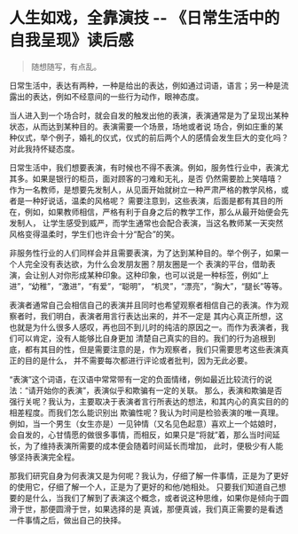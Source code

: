 # 人生如戏，全靠演技 -- 《日常生活中的自我呈现》读后感

> 随想随写，有点乱。

日常生活中，表达有两种，一种是给出的表达，例如通过词语，语言；另一种是流露出的表达，例如不经意间的一些行为动作，眼神态度。

当人进入到一个场合时，就会自发的触发出他的表演，表演通常是为了呈现出某种状态，从而达到某种目的。表演需要一个场景，场地或者说
场合，例如庄重的某种仪式，举个例子，婚礼的仪式，仪式的前后两个人的感情会发生巨大的变化吗？对此我持怀疑态度。

日常生活中，我们想要表演，有时候也不得不表演。例如，服务性行业中，表演尤其多。如果是银行的柜员，面对顾客的刁难和无礼，是否
仍然需要脸上笑嘻嘻？作为一名教师，是想要先发制人，从见面开始就树立一种严肃严格的教学风格，或者是一种好说话，温柔的风格呢？
需要注意到，这些表演，后面是都有其目的所在，例如，如果教师相信，严格有利于自身之后的教学工作，那么从最开始便会先发制人，
让学生感受到威严，而学生通常也会配合表演，当这名教师某一天突然风格变得温柔时，学生们也许会十分“配合”的笑。

非服务性行业的人们同样会并且需要表演，为了达到某种目的。举个例子，如果一个人完全没有表达欲，为什么会发朋友圈？朋友圈是一个
表演的平台，借助表演，会让别人对你形成某种印象。这种印象，也可以说是一种标签，例如“上进”，“幼稚”，“激进”，“有爱”，“聪明”，
“机灵”，“漂亮”，“胸大”，“腿长”等等。

表演者通常自己会相信自己的表演并且同时也希望观察者相信自己的表演。作为观察者时，我们明白，表演者用言行表达出来的，并不一定是
其内心真正所想，这也就是为什么很多人感叹，再也回不到儿时的纯洁的原因之一。而作为表演者，我们可以肯定，没有人能够比自身更加
清楚自己真实的目的。我们的行为追根到底，都有其目的性，但是需要注意的是，作为观察者，我们只需要思考这些表演真正的目的是什么，
并不需要每次都进行评论或者批判，因为无此必要。

“表演”这个词语，在汉语中常常带有一定的负面情绪，例如最近比较流行的说法：“请开始你的表演”，表演似乎和欺骗有一定的关联。
那么，表演和欺骗是否强行关呢？我认为，主要取决于表演者言行所表达的想法，和其内心的真实目的的相差程度。而我们怎么能识别出
欺骗性呢？我认为时间是检验表演的唯一真理。例如，当一个男生（女生亦是）一见钟情（又名见色起意）喜欢上一个姑娘时，
会自发的，心甘情愿的做很多事情，而相反，如果只是“将就”着，那么当时间延长，为了维持表演所需要的成本便会随着时间延长而增加，
此时，便极少有人能够坚持表演完全程。

那我们研究自身为何表演又是为何呢？我认为，仔细了解一件事情，正是为了更好的使用它，仔细了解一个人，正是为了更好的和他/她相处。
只要我们知道自己想要的是什么，当我们了解到了表演这个概念，或者说这种思维，如果你是倾向于圆滑于世，那便圆滑于世，如果选择的是
真诚，那便真诚，我们真正需要的是看透一件事情之后，做出自己的抉择。
